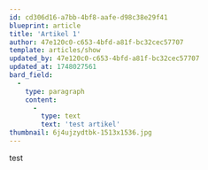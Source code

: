 ```yaml
---
id: cd306d16-a7bb-4bf8-aafe-d98c38e29f41
blueprint: article
title: 'Artikel 1'
author: 47e120c0-c653-4bfd-a81f-bc32cec57707
template: articles/show
updated_by: 47e120c0-c653-4bfd-a81f-bc32cec57707
updated_at: 1748027561
bard_field:
  -
    type: paragraph
    content:
      -
        type: text
        text: 'test artikel'
thumbnail: 6j4ujzydtbk-1513x1536.jpg
---
```

test